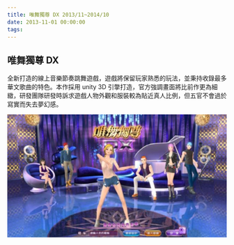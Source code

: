 ```yaml
---
title: 唯舞獨尊 DX 2013/11~2014/10
date: 2013-11-01 00:00:00
tags:
---
```


## 唯舞獨尊 DX
全新打造的線上音樂節奏跳舞遊戲，遊戲將保留玩家熟悉的玩法，並秉持收錄最多華文歌曲的特色。本作採用 unity 3D 引撆打造，官方強調畫面將比前作更為細緻，研發團隊研發時訴求遊戲人物外觀和服裝較為貼近真人比例，但五官不會過於寫實而失去夢幻感。

![唯舞獨尊 DX](../images/we_dx.jpeg)
